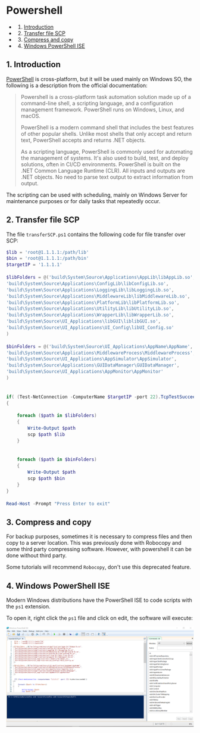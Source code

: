 # Powershell
<!-- vscode-markdown-toc -->
* 1. [Introduction](#Introduction)
* 2. [Transfer file SCP](#TransferfileSCP)
* 3. [Compress and copy](#Compressandcopy)
* 4. [Windows PowerShell ISE](#WindowsPowerShellISE)

<!-- vscode-markdown-toc-config
	numbering=true
	autoSave=true
	/vscode-markdown-toc-config -->
<!-- /vscode-markdown-toc -->
##  1. <a name='Introduction'></a>Introduction

[PowerShell](https://learn.microsoft.com/en-us/powershell/scripting/overview?view=powershell-7.3) is cross-platform, but it will be used mainly on Windows SO, the following is a description from the official documentation:

>Powershell is a cross-platform task automation solution made up of a command-line shell, a scripting language, and a configuration management framework. PowerShell runs on Windows, Linux, and macOS.
>
>PowerShell is a modern command shell that includes the best features of other popular shells. Unlike most shells that only accept and return text, PowerShell accepts and returns .NET objects.
>
>As a scripting language, PowerShell is commonly used for automating the management of systems. It's also used to build, test, and deploy solutions, often in CI/CD environments. PowerShell is built on the .NET Common Language Runtime (CLR). All inputs and outputs are .NET objects. No need to parse text output to extract information from output.

The scripting can be used with scheduling, mainly on Windows Server for maintenance purposes or for daily tasks that repeatedly occur.

##  2. <a name='TransferfileSCP'></a>Transfer file SCP

The file `transferSCP.ps1` contains the following code for file transfer over SCP:

```ps1
$lib = 'root@1.1.1.1:/path/lib'
$bin = 'root@1.1.1.1:/path/bin'
$targetIP = '1.1.1.1'

$libFolders = @('build\System\Source\Applications\AppLib\libAppLib.so',
'build\System\Source\Applications\ConfigLib\libConfigLib.so',
'build\System\Source\Applications\LoggingLib\libLoggingLib.so',
'build\System\Source\Applications\MiddlewareLib\libMiddlewareLib.so',
'build\System\Source\Applications\PlatformLib\libPlatformLib.so',
'build\System\Source\Applications\UtilityLib\libUtilityLib.so',
'build\System\Source\Applications\WrapperLib\libWrapperLib.so',
'build\System\Source\UI_Applications\libGUI\liblibGUI.so',
'build\System\Source\UI_Applications\UI_Config\libUI_Config.so'
)

$binFolders = @('build\System\Source\UI_Applications\AppName\AppName',
'build\System\Source\Applications\MiddlewareProcess\MiddlewareProcess',
'build\System\Source\UI_Applications\AppSimulator\AppSimulator',
'build\System\Source\Applications\GUIDataManager\GUIDataManager',
'build\System\Source\UI_Applications\AppMonitor\AppMonitor'
)


if( (Test-NetConnection -ComputerName $targetIP -port 22).TcpTestSucceeded )
{

    foreach ($path in $libFolders)
    {
        Write-Output $path
	    scp $path $lib
    }
    

    foreach ($path in $binFolders)
    {
        Write-Output $path
	    scp $path $bin
    }
}

Read-Host -Prompt "Press Enter to exit"
```

##  3. <a name='Compressandcopy'></a>Compress and copy

For backup purposes, sometimes it is necessary to compress files and then copy to a server location. This was previously done with Robocopy and some third party compressing software. However, with powershell it can be done without third party.

Some tutorials will recommend `Robocopy`, don't use this deprecated feature.

##  4. <a name='WindowsPowerShellISE'></a>Windows PowerShell ISE

Modern Windows distributions have the PowerShell ISE to code scripts with the `ps1` extension.

To open it, right click the `ps1` file and click on edit, the software will execute:

![ISE](images/ISE.png)